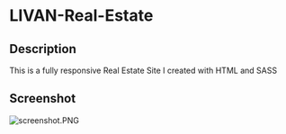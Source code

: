 # LIVAN-Real-Estate

## Description

This is a fully responsive Real Estate Site I created with HTML and SASS

## Screenshot 

![screenshot.PNG]()
